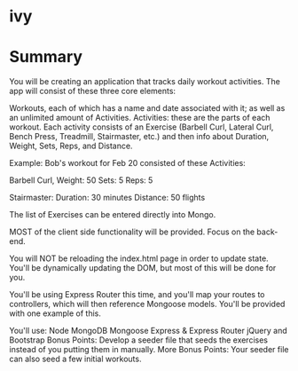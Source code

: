 # ivy

# Summary

You will be creating an application that tracks daily workout activities. The app will consist of these three core elements:

Workouts, each of which has a name and date associated with it; as well as an unlimited amount of Activities.
Activities: these are the parts of each workout. Each activity consists of an Exercise (Barbell Curl, Lateral Curl, Bench Press, Treadmill, Stairmaster, etc.) and then info about Duration, Weight, Sets, Reps, and Distance.

Example: Bob's workout for Feb 20 consisted of these Activities:

Barbell Curl, Weight: 50 Sets: 5 Reps: 5

Stairmaster: Duration: 30 minutes Distance: 50 flights

The list of Exercises can be entered directly into Mongo.

MOST of the client side functionality will be provided. Focus on the back-end.

You will NOT be reloading the index.html page in order to update state. You'll be dynamically updating the DOM, but most of this will be done for you.

You'll be using Express Router this time, and you'll map your routes to controllers, which will then reference Mongoose models. You'll be provided with one example of this.

You'll use:
Node
MongoDB
Mongoose
Express & Express Router
jQuery and Bootstrap
Bonus Points:
Develop a seeder file that seeds the exercises instead of you putting them in manually.
More Bonus Points:
Your seeder file can also seed a few initial workouts.

